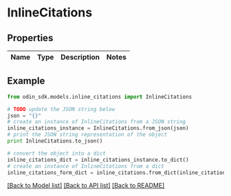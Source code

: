 # InlineCitations


## Properties

Name | Type | Description | Notes
------------ | ------------- | ------------- | -------------

## Example

```python
from odin_sdk.models.inline_citations import InlineCitations

# TODO update the JSON string below
json = "{}"
# create an instance of InlineCitations from a JSON string
inline_citations_instance = InlineCitations.from_json(json)
# print the JSON string representation of the object
print InlineCitations.to_json()

# convert the object into a dict
inline_citations_dict = inline_citations_instance.to_dict()
# create an instance of InlineCitations from a dict
inline_citations_form_dict = inline_citations.from_dict(inline_citations_dict)
```
[[Back to Model list]](../README.md#documentation-for-models) [[Back to API list]](../README.md#documentation-for-api-endpoints) [[Back to README]](../README.md)


